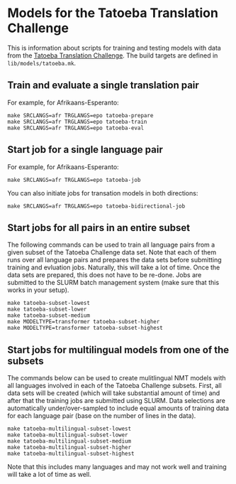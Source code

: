 
# Models for the Tatoeba Translation Challenge


This is information about scripts for training and testing models with data from the [Tatoeba Translation Challenge](https://github.com/Helsinki-NLP/Tatoeba-Challenge). The build targets are defined in `lib/models/tatoeba.mk`.


## Train and evaluate a single translation pair

For example, for Afrikaans-Esperanto:

```
make SRCLANGS=afr TRGLANGS=epo tatoeba-prepare
make SRCLANGS=afr TRGLANGS=epo tatoeba-train
make SRCLANGS=afr TRGLANGS=epo tatoeba-eval
```


## Start job for a single language pair

For example, for Afrikaans-Esperanto:

```
make SRCLANGS=afr TRGLANGS=epo tatoeba-job
```

You can also initiate jobs for transation models in both directions:

```
make SRCLANGS=afr TRGLANGS=epo tatoeba-bidirectional-job
```



## Start jobs for all pairs in an entire subset


The following commands can be used to train all language pairs from a given subset of the Tatoeba Challenge data set. Note that each of them runs over all language pairs and prepares the data sets before submitting training and evluation jobs. Naturally, this will take a lot of time. Once the data sets are prepared, this does not have to be re-done. Jobs are submitted to the SLURM batch management system (make sure that this works in your setup).

```
make tatoeba-subset-lowest
make tatoeba-subset-lower
make tatoeba-subset-medium
make MODELTYPE=transformer tatoeba-subset-higher
make MODELTYPE=transformer tatoeba-subset-highest
```


## Start jobs for multilingual models from one of the subsets

The commands below can be used to create mulitlingual NMT models with all languages involved in each of the Tatoeba Challenge subsets. First, all data sets will be created (which will take substantial amount of time) and after that the training jobs are submitted using SLURM. Data selections are automatically under/over-sampled to include equal amounts of training data for each language pair (base on the number of lines in the data).

```
make tatoeba-multilingual-subset-lowest
make tatoeba-multilingual-subset-lower
make tatoeba-multilingual-subset-medium
make tatoeba-multilingual-subset-higher
make tatoeba-multilingual-subset-highest
```

Note that this includes many languages and may not work well and training will take a lot of time as well.